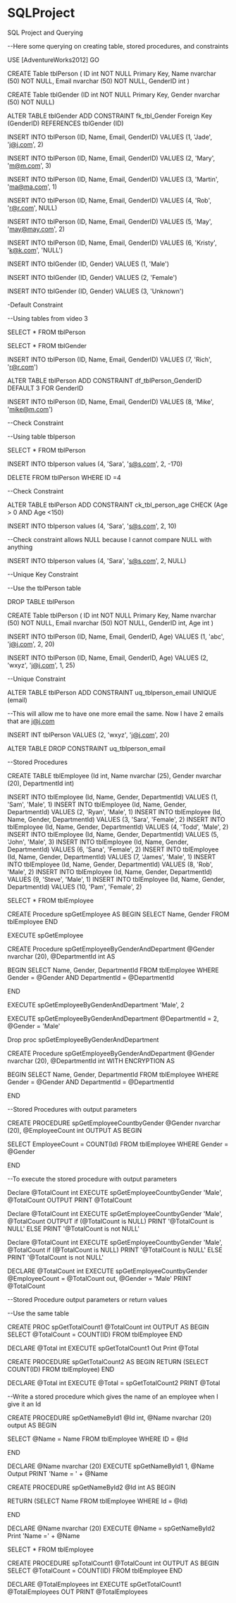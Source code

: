 # SQLProject
SQL Project and Querying

--Here some querying on creating table, stored procedures, and constraints

USE [AdventureWorks2012]
GO

CREATE Table tblPerson
( ID int NOT NULL Primary Key,
Name nvarchar (50) NOT NULL,
Email nvarchar (50) NOT NULL,
GenderID int
)

CREATE Table tblGender
(ID int NOT NULL Primary Key,
Gender nvarchar (50) NOT NULL)

ALTER TABLE tblGender
ADD CONSTRAINT fk_tbl_Gender Foreign Key (GenderID)
REFERENCES tblGender (ID)


INSERT INTO tblPerson (ID, Name, Email, GenderID) VALUES 
(1, 'Jade', 'j@j.com', 2)

INSERT INTO tblPerson (ID, Name, Email, GenderID) VALUES 
(2, 'Mary', 'm@m.com', 3)

INSERT INTO tblPerson (ID, Name, Email, GenderID) VALUES 
(3, 'Martin', 'ma@ma.com', 1)

INSERT INTO tblPerson (ID, Name, Email, GenderID) VALUES 
(4, 'Rob', 'r@r.com', NULL)

INSERT INTO tblPerson (ID, Name, Email, GenderID) VALUES 
(5, 'May', 'may@may.com', 2)

INSERT INTO tblPerson (ID, Name, Email, GenderID) VALUES 
(6, 'Kristy', 'k@k.com', 'NULL')

INSERT INTO tblGender (ID, Gender) VALUES
(1, 'Male')

INSERT INTO tblGender (ID, Gender) VALUES
(2, 'Female')

INSERT INTO tblGender (ID, Gender) VALUES
(3, 'Unknown')

-Default Constraint

--Using tables from video 3

SELECT * FROM tblPerson

SELECT * FROM tblGender


INSERT INTO tblPerson (ID, Name, Email, GenderID) VALUES
(7, 'Rich', 'r@r.com')

ALTER TABLE tblPerson ADD CONSTRAINT df_tblPerson_GenderID
DEFAULT 3 FOR GenderID


INSERT INTO tblPerson (ID, Name, Email, GenderID) VALUES
(8, 'Mike', 'mike@m.com')


--Check Constraint

--Using table tblperson 

SELECT * FROM tblPerson

INSERT INTO tblperson values (4, 'Sara', 's@s.com', 2, -170)

DELETE FROM tblPerson
WHERE ID =4

--Check Constraint

ALTER TABLE tblPerson
ADD CONSTRAINT ck_tbl_person_age CHECK (Age > 0 AND Age <150)

INSERT INTO tblperson values (4, 'Sara', 's@s.com', 2, 10)

--Check constraint allows NULL because I cannot compare NULL with anything

INSERT INTO tblperson values (4, 'Sara', 's@s.com', 2, NULL)


--Unique Key Constraint

--Use the tblPerson table

DROP TABLE tblPerson

CREATE Table tblPerson
( ID int NOT NULL Primary Key,
Name nvarchar (50) NOT NULL,
Email nvarchar (50) NOT NULL,
GenderID int,
Age int
)


INSERT INTO tblPerson (ID, Name, Email, GenderID, Age) VALUES 
(1, 'abc', 'j@j.com', 2, 20)

INSERT INTO tblPerson (ID, Name, Email, GenderID, Age) VALUES 
(2, 'wxyz', 'j@j.com', 1, 25)

--Unique Constraint

ALTER TABLE tblPerson
ADD CONSTRAINT uq_tblperson_email
UNIQUE (email)

--This will allow me to have one more email the same.  Now I have 2 emails that are j@j.com

INSERT INT tblPerson VALUES (2, 'wxyz', 'j@j.com', 20)


ALTER TABLE
DROP CONSTRAINT uq_tblperson_email


--Stored Procedures

CREATE TABLE tblEmployee
(Id int, 
Name nvarchar (25),
Gender nvarchar (20),
DepartmentId int)

INSERT INTO tblEmployee (Id, Name, Gender, DepartmentId) VALUES (1, 'Sam', 'Male', 1)
INSERT INTO tblEmployee (Id, Name, Gender, DepartmentId) VALUES (2, 'Ryan', 'Male', 1)
INSERT INTO tblEmployee (Id, Name, Gender, DepartmentId) VALUES (3, 'Sara', 'Female', 2)
INSERT INTO tblEmployee (Id, Name, Gender, DepartmentId) VALUES (4, 'Todd', 'Male', 2)
INSERT INTO tblEmployee (Id, Name, Gender, DepartmentId) VALUES (5, 'John', 'Male', 3)
INSERT INTO tblEmployee (Id, Name, Gender, DepartmentId) VALUES (6, 'Sana', 'Female', 2)
INSERT INTO tblEmployee (Id, Name, Gender, DepartmentId) VALUES (7, 'James', 'Male', 1)
INSERT INTO tblEmployee (Id, Name, Gender, DepartmentId) VALUES (8, 'Rob', 'Male', 2)
INSERT INTO tblEmployee (Id, Name, Gender, DepartmentId) VALUES (9, 'Steve', 'Male', 1)
INSERT INTO tblEmployee (Id, Name, Gender, DepartmentId) VALUES (10, 'Pam', 'Female', 2)

SELECT * FROM tblEmployee

CREATE Procedure spGetEmployee
AS
BEGIN
SELECT Name, Gender FROM tblEmployee
END

EXECUTE spGetEmployee

CREATE Procedure spGetEmployeeByGenderAndDepartment
@Gender nvarchar (20),
@DepartmentId int
AS

BEGIN
SELECT Name, Gender, DepartmentId FROM tblEmployee
WHERE Gender = @Gender AND DepartmentId = @DepartmentId

END

EXECUTE spGetEmployeeByGenderAndDepartment 'Male', 2

EXECUTE spGetEmployeeByGenderAndDepartment  @DepartmentId = 2, @Gender = 'Male'

Drop proc spGetEmployeeByGenderAndDepartment



CREATE Procedure spGetEmployeeByGenderAndDepartment
@Gender nvarchar (20),
@DepartmentId int
WITH ENCRYPTION
AS

BEGIN
SELECT Name, Gender, DepartmentId FROM tblEmployee
WHERE Gender = @Gender AND DepartmentId = @DepartmentId

END

--Stored Procedures with output parameters



CREATE PROCEDURE spGetEmployeeCountbyGender
@Gender nvarchar (20),
@EmployeeCount int OUTPUT
AS
BEGIN

SELECT EmployeeCount = COUNT(Id) 
FROM tblEmployee
WHERE Gender = @Gender

END

--To execute the stored procedure with output parameters

Declare @TotalCount int
EXECUTE spGetEmployeeCountbyGender 'Male', @TotalCount OUTPUT
PRINT @TotalCount


Declare @TotalCount int
EXECUTE spGetEmployeeCountbyGender 'Male', @TotalCount OUTPUT
if (@TotalCount is NULL)
PRINT '@TotalCount is NULL'
ELSE 
PRINT '@TotalCount is not NULL'

Declare @TotalCount int
EXECUTE spGetEmployeeCountbyGender 'Male', @TotalCount 
if (@TotalCount is NULL)
PRINT '@TotalCount is NULL'
ELSE 
PRINT '@TotalCount is not NULL'

DECLARE @TotalCount int
EXECUTE spGetEmployeeCountbyGender @EmployeeCount = @TotalCount out, @Gender = 'Male'
PRINT @TotalCount


--Stored Procedure output parameters or return values

--Use the same table

CREATE PROC spGetTotalCount1
@TotalCount int OUTPUT
AS
BEGIN
SELECT @TotalCount = COUNT(ID)
FROM tblEmployee
END

DECLARE @Total int
EXECUTE spGetTotalCount1 Out
Print @Total

CREATE PROCEDURE spGetTotalCount2
AS
BEGIN
RETURN (SELECT COUNT(ID) FROM tblEmployee)
END

DECLARE @Total int
EXECUTE @Total = spGetTotalCount2
PRINT @Total

--Write a stored procedure which gives the name of an employee when I give it an Id

CREATE PROCEDURE spGetNameById1
@Id int,
@Name nvarchar (20) output
AS
BEGIN

SELECT @Name = Name
FROM tblEmployee WHERE ID = @Id

END

DECLARE @Name nvarchar (20)
EXECUTE spGetNameById1 1, @Name Output
PRINT 'Name = ' + @Name

CREATE PROCEDURE spGetNameById2
@Id int
AS
BEGIN

RETURN (SELECT Name FROM tblEmployee WHERE Id = @Id)

END

DECLARE @Name nvarchar (20)
EXECUTE @Name = spGetNameById2
Print 'Name =' + @Name


SELECT * FROM tblEmployee



CREATE PROCEDURE spTotalCount1
@TotalCount int OUTPUT
AS
BEGIN
SELECT @TotalCount = COUNT(ID)
FROM tblEmployee
END

DECLARE @TotalEmployees int
EXECUTE spGetTotalCount1 @TotalEmployees OUT
PRINT @TotalEmployees

